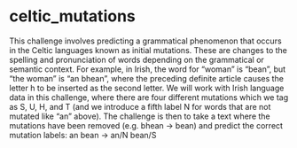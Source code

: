 # celtic_mutations
This challenge involves predicting a grammatical phenomenon that occurs in the Celtic languages known as initial mutations. These are changes to the spelling and pronunciation of words depending on the grammatical or semantic context. For example, in Irish, the word for “woman” is “bean”, but  “the woman” is “an bhean”, where the preceding definite article causes the letter h to be inserted as the second letter.  We will work with Irish language data in this challenge, where there are four different mutations which we tag as S, U, H, and T (and we introduce a fifth label N for words that are not mutated like “an” above). The challenge is then to take a text where the mutations have been removed (e.g. bhean → bean) and predict the correct mutation labels:  an bean → an/N bean/S
